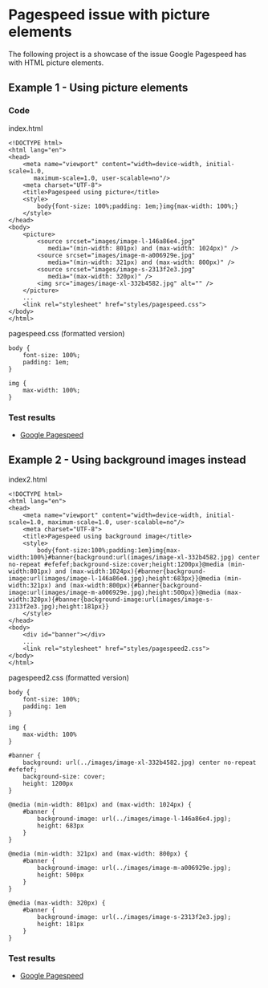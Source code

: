 # Pagespeed issue with picture elements

The following project is a showcase of the issue Google Pagespeed has with HTML picture elements.

## Example 1 - Using picture elements

### Code

index.html
```
<!DOCTYPE html>
<html lang="en">
<head>
    <meta name="viewport" content="width=device-width, initial-scale=1.0, 
       maximum-scale=1.0, user-scalable=no"/>
    <meta charset="UTF-8">
    <title>Pagespeed using picture</title>
    <style>
        body{font-size: 100%;padding: 1em;}img{max-width: 100%;}
    </style>
</head>
<body>
    <picture>
        <source srcset="images/image-l-146a86e4.jpg" 
           media="(min-width: 801px) and (max-width: 1024px)" />
        <source srcset="images/image-m-a006929e.jpg" 
           media="(min-width: 321px) and (max-width: 800px)" />
        <source srcset="images/image-s-2313f2e3.jpg" 
           media="(max-width: 320px)" />
        <img src="images/image-xl-332b4582.jpg" alt="" />
    </picture>
    ...
    <link rel="stylesheet" href="styles/pagespeed.css">
</body>
</html>
```
pagespeed.css (formatted version)
```
body {
    font-size: 100%;
    padding: 1em;
}

img {
    max-width: 100%;
}
```

### Test results

* [Google Pagespeed](https://developers.google.com/speed/pagespeed/insights/?hl=en&url=http%3A%2F%2Fdesign.humml.eu%2Fsandbox%2Fpagespeed%2Findex.html)

## Example 2 - Using background images instead

index2.html
```
<!DOCTYPE html>
<html lang="en">
<head>
    <meta name="viewport" content="width=device-width, initial-scale=1.0, maximum-scale=1.0, user-scalable=no"/>
    <meta charset="UTF-8">
    <title>Pagespeed using background image</title>
    <style>
        body{font-size:100%;padding:1em}img{max-width:100%}#banner{background:url(images/image-xl-332b4582.jpg) center no-repeat #efefef;background-size:cover;height:1200px}@media (min-width:801px) and (max-width:1024px){#banner{background-image:url(images/image-l-146a86e4.jpg);height:683px}}@media (min-width:321px) and (max-width:800px){#banner{background-image:url(images/image-m-a006929e.jpg);height:500px}}@media (max-width:320px){#banner{background-image:url(images/image-s-2313f2e3.jpg);height:181px}}
    </style>
</head>
<body>
    <div id="banner"></div>
    ...
    <link rel="stylesheet" href="styles/pagespeed2.css">
</body>
</html>
```

pagespeed2.css (formatted version)
```
body {
    font-size: 100%;
    padding: 1em
}

img {
    max-width: 100%
}

#banner {
    background: url(../images/image-xl-332b4582.jpg) center no-repeat #efefef;
    background-size: cover;
    height: 1200px
}

@media (min-width: 801px) and (max-width: 1024px) {
    #banner {
        background-image: url(../images/image-l-146a86e4.jpg);
        height: 683px
    }
}

@media (min-width: 321px) and (max-width: 800px) {
    #banner {
        background-image: url(../images/image-m-a006929e.jpg);
        height: 500px
    }
}

@media (max-width: 320px) {
    #banner {
        background-image: url(../images/image-s-2313f2e3.jpg);
        height: 181px
    }
}
```

### Test results

* [Google Pagespeed](https://developers.google.com/speed/pagespeed/insights/?hl=de&url=http%3A%2F%2Fdesign.humml.eu%2Fsandbox%2Fpagespeed%2Findex2.html)
